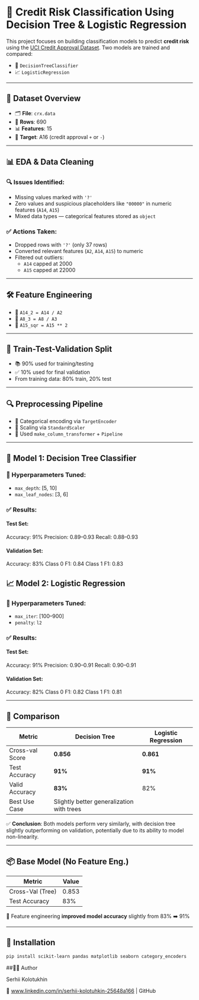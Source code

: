 # 🧠 Credit Risk Classification Using Decision Tree & Logistic Regression

This project focuses on building classification models to predict **credit risk** using the [UCI Credit Approval Dataset](https://archive.ics.uci.edu/ml/datasets/Credit+Approval). Two models are trained and compared:
- 🌳 `DecisionTreeClassifier`
- 📈 `LogisticRegression`

---

## 📂 Dataset Overview

- 🗂 **File**: `crx.data`
- 📏 **Rows**: 690
- 📊 **Features**: 15
- 🎯 **Target**: A16 (credit approval `+` or `-`)

---

## 📊 EDA & Data Cleaning

### 🔍 Issues Identified:
- Missing values marked with `'?'`
- Zero values and suspicious placeholders like `"00000"` in numeric features (`A14`, `A15`)
- Mixed data types — categorical features stored as `object`

### ✅ Actions Taken:
- Dropped rows with `'?'` (only 37 rows)
- Converted relevant features (`A2`, `A14`, `A15`) to numeric
- Filtered out outliers:  
  - `A14` capped at 2000  
  - `A15` capped at 22000

---

## 🛠️ Feature Engineering

- 🧮 `A14_2 = A14 / A2`
- 🧮 `A8_3 = A8 / A3`
- 🧮 `A15_sqr = A15 ** 2`

---

## 🧪 Train-Test-Validation Split

- 📚 90% used for training/testing
- ✅ 10% used for final validation
- From training data: 80% train, 20% test

---

## 🔍 Preprocessing Pipeline

- 🧼 Categorical encoding via `TargetEncoder`
- 🔢 Scaling via `StandardScaler`
- 🔄 Used `make_column_transformer` + `Pipeline`

---

## 🌳 Model 1: Decision Tree Classifier

### 🔧 Hyperparameters Tuned:
- `max_depth`: [5, 10]
- `max_leaf_nodes`: [3, 6]

### ✅ Results:

#### Test Set:
Accuracy: 91% Precision: 0.89–0.93 Recall: 0.88–0.93


#### Validation Set:
Accuracy: 83% Class 0 F1: 0.84 Class 1 F1: 0.83
## 📈 Model 2: Logistic Regression

### 🔧 Hyperparameters Tuned:
- `max_iter`: [100–900]
- `penalty`: `l2`

### ✅ Results:

#### Test Set:

Accuracy: 91% Precision: 0.90–0.91 Recall: 0.90–0.91


#### Validation Set:

Accuracy: 82% Class 0 F1: 0.82 Class 1 F1: 0.81


---

## 🔁 Comparison

| Metric           | Decision Tree | Logistic Regression |
|------------------|----------------|----------------------|
| Cross-val Score  | **0.856**      | **0.861**            |
| Test Accuracy    | **91%**        | **91%**              |
| Valid Accuracy   | **83%**        | 82%                  |
| Best Use Case    | Slightly better generalization with trees |

✅ **Conclusion**: Both models perform very similarly, with decision tree slightly outperforming on validation, potentially due to its ability to model non-linearity.

---

## 📦 Base Model (No Feature Eng.)

| Metric             | Value          |
|--------------------|----------------|
| Cross-Val (Tree)   | 0.853          |
| Test Accuracy      | 83%            |

🔎 Feature engineering **improved model accuracy** slightly from 83% ➡️ 91%

---

## 🚀 Installation

```bash
pip install scikit-learn pandas matplotlib seaborn category_encoders
```

##🧑‍💻 Author

Serhii Kolotukhin

📍 www.linkedin.com/in/serhii-kolotuhkin-25648a166 | GitHub
